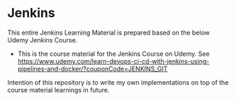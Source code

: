 # Jenkins

This entire Jenkins Learning Material is prepared based on the below Udemy Jenkins Course.
* This is the course material for the Jenkins Course on Udemy. 
See https://www.udemy.com/learn-devops-ci-cd-with-jenkins-using-pipelines-and-docker/?couponCode=JENKINS_GIT

Intention of this repository is to write my own implementations on top of the course material learnings in future.
